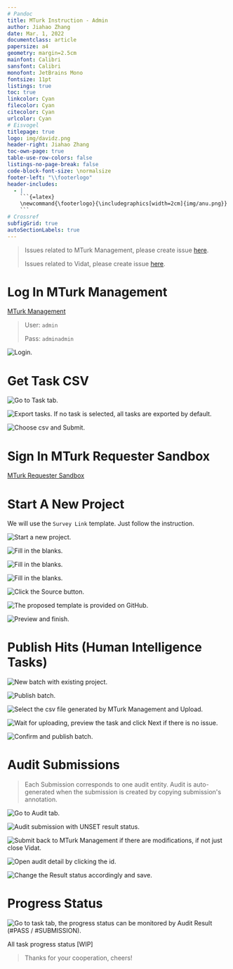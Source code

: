 ```yaml
---
# Pandoc
title: MTurk Instruction - Admin
author: Jiahao Zhang
date: Mar. 1, 2022
documentclass: article
papersize: a4
geometry: margin=2.5cm
mainfont: Calibri
sansfont: Calibri
monofont: JetBrains Mono
fontsize: 11pt
listings: true
toc: true
linkcolor: Cyan
filecolor: Cyan
citecolor: Cyan
urlcolor: Cyan
# Eisvogel
titlepage: true
logo: img/davidz.png
header-right: Jiahao Zhang
toc-own-page: true
table-use-row-colors: false
listings-no-page-break: false
code-block-font-size: \normalsize
footer-left: "\\footerlogo"
header-includes:
  - |
    ```{=latex}
    \newcommand{\footerlogo}{\includegraphics[width=2cm]{img/anu.png}}
    ```
# Crossref
subfigGrid: true
autoSectionLabels: true
---
```


> Issues related to MTurk Management, please create issue [here](https://github.com/DavidZhang73/MTurkManagement/issues).
>
> Issues related to Vidat, please create issue [here](https://github.com/anucvml/vidat/issues).

# Log In MTurk Management

[MTurk Management](https://mturk.davidz.cn)

> User: `admin`
>
> Pass: `adminadmin`

![Login.](img/step0-1.png)

# Get Task CSV

![Go to Task tab.](img/step0-2.png)

![Export tasks. If no task is selected, all tasks are exported by default.](img/step0-3.png)

![Choose `csv` and Submit.](img/step0-4.png)

# Sign In MTurk Requester Sandbox

[MTurk Requester Sandbox](https://requestersandbox.mturk.com/signin_options)

# Start A New Project

We will use the `Survey Link` template. Just follow the instruction.

![Start a new project.](img/start-a-project.png)

![Fill in the blanks.](img/step2-1.png)

![Fill in the blanks.](img/step2-2.png)

![Fill in the blanks.](img/step2-3.png)

![Click the `Source` button.](img/step3-1.png)

![The proposed template is provided on [GitHub](https://github.com/DavidZhang73/MTurkManagement/blob/main/MTurkFrontend/index.html).](img/step3-2.png)

![Preview and finish.](img/step4.png)

# Publish Hits (Human Intelligence Tasks)

![New batch with existing project.](img/step5-1.png)

![Publish batch.](img/step5-2.png)

![Select the csv file generated by MTurk Management and Upload.](img/step5-3.png)

![Wait for uploading, preview the task and click Next if there is no issue.](img/step5-4.png)

![Confirm and publish batch.](img/step5-5.png)

# Audit Submissions

> Each Submission corresponds to one audit entity. Audit is auto-generated when the submission is created by copying submission's annotation.

![Go to Audit tab.](img/step6-1.png)

![Audit submission with `UNSET` result status.](img/step6-2.png)

![Submit back to MTurk Management if there are modifications, if not just close Vidat.](img/step6-3.png)

![Open audit detail by clicking the id.](img/step6-4.png)

![Change the Result status accordingly and save.](img/step6-5.png)

# Progress Status

![Go to task tab, the progress status can be monitored by Audit Result (#PASS / #SUBMISSION).](img/step7.png)

All task progress status [WIP]

> Thanks for your cooperation, cheers!
